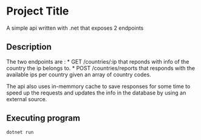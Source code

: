 # Project Title

A simple api written with .net that exposes 2 endpoints 

## Description

The two endpoints are :
    * GET /countries/:ip 
        that reponds with info of the country the ip belongs to.
    * POST /countries/reports
        that responds with the available ips per country given an array of country codes.

The api also uses in-memmory cache to save responses for some time to speed up the requests 
and updates the info in the database by using an external source.

## Executing program

```
dotnet run
```
